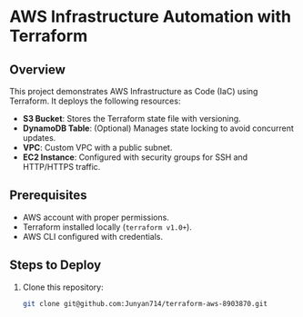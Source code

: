 # AWS Infrastructure Automation with Terraform

## Overview
This project demonstrates AWS Infrastructure as Code (IaC) using Terraform. It deploys the following resources:
- **S3 Bucket**: Stores the Terraform state file with versioning.
- **DynamoDB Table**: (Optional) Manages state locking to avoid concurrent updates.
- **VPC**: Custom VPC with a public subnet.
- **EC2 Instance**: Configured with security groups for SSH and HTTP/HTTPS traffic.

## Prerequisites
- AWS account with proper permissions.
- Terraform installed locally (`terraform v1.0+`).
- AWS CLI configured with credentials.

## Steps to Deploy
1. Clone this repository:
   ```bash
   git clone git@github.com:Junyan714/terraform-aws-8903870.git
